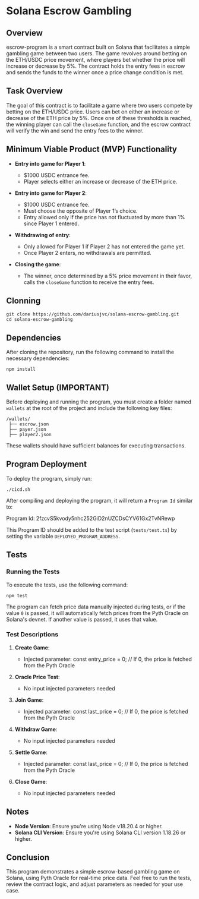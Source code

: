# Solana Escrow Gambling

## Overview

escrow-program is a smart contract built on Solana that facilitates a simple gambling game between two users. The game revolves around betting on the ETH/USDC price movement, where players bet whether the price will increase or decrease by 5%. The contract holds the entry fees in escrow and sends the funds to the winner once a price change condition is met.

## Task Overview

The goal of this contract is to facilitate a game where two users compete by betting on the ETH/USDC price. Users can bet on either an increase or decrease of the ETH price by 5%. Once one of these thresholds is reached, the winning player can call the `closeGame` function, and the escrow contract will verify the win and send the entry fees to the winner.

## Minimum Viable Product (MVP) Functionality

- **Entry into game for Player 1**:
  - $1000 USDC entrance fee.
  - Player selects either an increase or decrease of the ETH price.

- **Entry into game for Player 2**:
  - $1000 USDC entrance fee.
  - Must choose the opposite of Player 1’s choice.
  - Entry allowed only if the price has not fluctuated by more than 1% since Player 1 entered.

- **Withdrawing of entry**:
  - Only allowed for Player 1 if Player 2 has not entered the game yet.
  - Once Player 2 enters, no withdrawals are permitted.

- **Closing the game**:
  - The winner, once determined by a 5% price movement in their favor, calls the `closeGame` function to receive the entry fees.

## Clonning
```
git clone https://github.com/dariusjvc/solana-escrow-gambling.git
cd solana-escrow-gambling
```
## Dependencies

After cloning the repository, run the following command to install the necessary dependencies:
```
npm install
```

## Wallet Setup (IMPORTANT)

Before deploying and running the program, you must create a folder named `wallets` at the root of the project and include the following key files:

```
/wallets/
 ├── escrow.json
 ├── payer.json
 ├── player2.json
```

These wallets should have sufficient balances for executing transactions.

## Program Deployment

To deploy the program, simply run:
```
./cicd.sh
```
After compiling and deploying the program, it will return a `Program Id` similar to:

Program Id: 2fzcvS5kvody5nhc252GiD2nUZCDsCYV61Gx2TvNRewp

This Program ID should be added to the test script (`tests/test.ts`) by setting the variable `DEPLOYED_PROGRAM_ADDRESS`.


## Tests

### Running the Tests

To execute the tests, use the following command:
```
npm test
```
The program can fetch price data manually injected during tests, or if the value `0` is passed, it will automatically fetch prices from the Pyth Oracle on Solana's devnet. If another value is passed, it uses that value.

### Test Descriptions

1. **Create Game**:
   - Injected parameter: 
   const entry_price = 0; // If 0, the price is fetched from the Pyth Oracle

2. **Oracle Price Test**:
   - No input injected parameters needed

3. **Join Game**:
   - Injected parameter: 
   const last_price = 0; // If 0, the price is fetched from the Pyth Oracle

4. **Withdraw Game**:
   - No input injected parameters needed

5. **Settle Game**:
   - Injected parameter: 
   const last_price = 0; // If 0, the price is fetched from the Pyth Oracle

6. **Close Game**:
   - No input injected parameters needed

## Notes

- **Node Version**: Ensure you're using Node v18.20.4 or higher.
- **Solana CLI Version**: Ensure you're using Solana CLI version 1.18.26 or higher.


## Conclusion

This program demonstrates a simple escrow-based gambling game on Solana, using Pyth Oracle for real-time price data. Feel free to run the tests, review the contract logic, and adjust parameters as needed for your use case.
